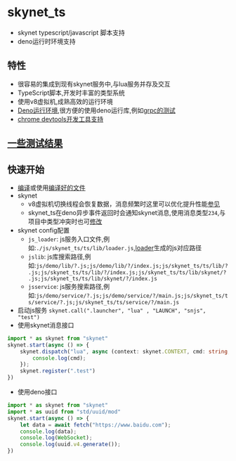 # skynet_ts
* skynet typescript/javascript 脚本支持
* deno运行时环境支持

## 特性
* 很容易的集成到现有skynet服务中,与lua服务并存及交互
* TypeScript脚本,开发时丰富的类型系统
* 使用v8虚拟机,成熟高效的运行环境
* [Deno运行环境](https://deno.land/x),很方便的使用deno运行库,例如[grpc的测试](https://github.com/lsg2020/skynet_ts_demo/tree/demo/demo/service/grpc)
* [chrome devtools开发工具支持](https://github.com/lsg2020/skynet_ts/tree/master/doc/devtools.md)

## [一些测试结果](https://github.com/lsg2020/skynet_ts/tree/master/doc/benchmark.md)

## 快速开始
* [编译](https://github.com/lsg2020/skynet_ts_demo/blob/demo/README.md)或使用[编译好的文件](https://github.com/lsg2020/skynet_ts_demo/releases)
* skynet
    * v8虚拟机切换线程会恢复数据，消息频繁时这里可以优化提升性能[参见](https://github.com/lsg2020/skynet/commit/220654849aee414b274ff9ab6ad0a05daed1c84d)
    * skynet_ts在deno异步事件返回时会通知skynet消息,使用消息类型`234`,与项目中类型冲突时也可[修改](https://github.com/lsg2020/skynet_ts/blob/4789e7eaaaee8dd47e25bcf37032d2e8ae6e2c1e/src/interface.rs#L96)
* skynet config配置
    * `js_loader`: js服务入口文件,例如:`./js/skynet_ts/ts/lib/loader.js`,[loader](https://github.com/lsg2020/skynet_ts/blob/master/ts/lib/loader.ts)生成的js对应路径
    * `jslib`: js库搜索路径,例如:`js/demo/lib/?.js;js/demo/lib/?/index.js;js/skynet_ts/ts/lib/?.js;js/skynet_ts/ts/lib/?/index.js;js/skynet_ts/ts/lib/skynet/?.js;js/skynet_ts/ts/lib/skynet/?/index.js`
    * `jsservice`: js服务搜索路径,例如:`js/demo/service/?.js;js/demo/service/?/main.js;js/skynet_ts/ts/service/?.js;js/skynet_ts/ts/service/?/main.js`
* 启动js服务 `skynet.call(".launcher", "lua" , "LAUNCH", "snjs", "test")`
* 使用skynet消息接口
``` ts
import * as skynet from "skynet"
skynet.start(async () => {
    skynet.dispatch("lua", async (context: skynet.CONTEXT, cmd: string, ...params: any) => {
        console.log(cmd);
    });
    skynet.register(".test")
})
```
* 使用deno接口
``` ts
import * as skynet from "skynet"
import * as uuid from "std/uuid/mod"
skynet.start(async () => {
    let data = await fetch("https://www.baidu.com");
    console.log(data);
    console.log(WebSocket);
    console.log(uuid.v4.generate());
})
```

